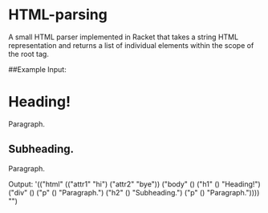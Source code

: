 HTML-parsing
============
A small HTML parser implemented in Racket that takes a string HTML representation and returns a list of individual elements within the scope of the root tag.

##Example
Input:
<html attr1="hi" attr2="bye"><body><h1>Heading!</h1><div><p>Paragraph.</p><h2>Subheading.</h2><p>Paragraph.</p></div></body></html>

Output:
'(("html"
   (("attr1" "hi") ("attr2" "bye"))
   ("body"
    ()
    ("h1" () "Heading!")
    ("div" () ("p" () "Paragraph.") ("h2" () "Subheading.") ("p" () "Paragraph."))))
  "")
